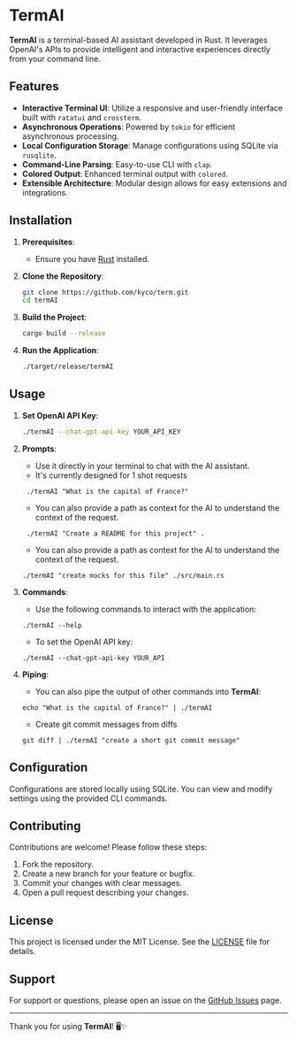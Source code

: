 TermAI
======

**TermAI** is a terminal-based AI assistant developed in Rust. It leverages OpenAI's APIs to provide intelligent and
interactive experiences directly from your command line.

Features
--------

- **Interactive Terminal UI**: Utilize a responsive and user-friendly interface built with `ratatui` and `crossterm`.
- **Asynchronous Operations**: Powered by `tokio` for efficient asynchronous processing.
- **Local Configuration Storage**: Manage configurations using SQLite via `rusqlite`.
- **Command-Line Parsing**: Easy-to-use CLI with `clap`.
- **Colored Output**: Enhanced terminal output with `colored`.
- **Extensible Architecture**: Modular design allows for easy extensions and integrations.

Installation
------------

1. **Prerequisites**:
    - Ensure you have [Rust](https://www.rust-lang.org/tools/install) installed.

2. **Clone the Repository**:
   ```sh
   git clone https://github.com/kyco/term.git
   cd termAI
   ```

3. **Build the Project**:
   ```sh
   cargo build --release
   ```

4. **Run the Application**:
   ```sh
   ./target/release/termAI
   ```

Usage
-----

1. **Set OpenAI API Key**:
   ```sh
   ./termAI --chat-gpt-api-key YOUR_API_KEY
   ```

2. **Prompts**:
    - Use it directly in your terminal to chat with the AI assistant.
    - It's currently designed for 1 shot requests
   ```shell
    ./termAI "What is the capital of France?"
    ```
    - You can also provide a path as context for the AI to understand the context of the request.
   ```shell
    ./termAI "Create a README for this project" .
    ```
    - You can also provide a path as context for the AI to understand the context of the request.
   ```shell
   ./termAI "create mocks for this file" ./src/main.rs
   ```

3. **Commands**:
    - Use the following commands to interact with the application:
    ```shell
    ./termAI --help
    ```
    - To set the OpenAI API key:
    ```shell
    ./termAI --chat-gpt-api-key YOUR_API
    ```

4. **Piping**:
    - You can also pipe the output of other commands into **TermAI**:
    ```shell
    echo "What is the capital of France?" | ./termAI
    ```
    - Create git commit messages from diffs
   ```shell
   git diff | ./termAI "create a short git commit message"
   ```

Configuration
-------------

Configurations are stored locally using SQLite. You can view and modify settings using the provided CLI commands.

Contributing
------------

Contributions are welcome! Please follow these steps:

1. Fork the repository.
2. Create a new branch for your feature or bugfix.
3. Commit your changes with clear messages.
4. Open a pull request describing your changes.

License
-------

This project is licensed under the MIT License. See the [LICENSE](LICENSE) file for details.

Support
-------

For support or questions, please open an issue on the [GitHub Issues](https://github.com/yourusername/termAI/issues)
page.

---

Thank you for using **TermAI**! 🖥️✨